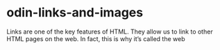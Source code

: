 # odin-links-and-images
Links are one of the key features of HTML. They allow us to link to other HTML pages on the web. In fact, this is why it’s called the web
